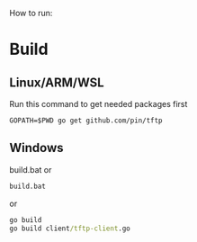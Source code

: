 How to run:

# Build

## Linux/ARM/WSL

Run this command to get needed packages first

```shell
GOPATH=$PWD go get github.com/pin/tftp
```

## Windows

build.bat
or

```cmd
build.bat
```
or

```cmd
go build
go build client/tftp-client.go
```
